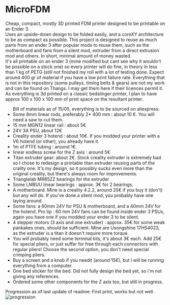 # MicroFDM
Cheap, compact, mostly 3D printed FDM printer designed to be printable on an Ender 3.
</br>
Uses an upside-down design to be folded easily, and a coreXY architecture to be as compact as possible. This project is designed to reuse as much parts from an ender 3 after popular mods to reuse them, such as the motherboard and fans from a silent mod, extruder from a direct extrusion mod and others. In short, minimal amount of money wasted.
</br>
It's all printable on an ender 3 (mine modified but cant see why it wouldn't be possible on a stock one) so every printer will do fine, in theory in less than 1 kg of PETG (still not finished my roll with a lot of testing done. Expect around 400 gr of material if you have a low print failure rate. Everything that is not in this repository (some pulleys, timing belts & gears) are not my work and can be found on Thangs. I may get them here if their licences permit it. As everything is 3d printed on a classic bedslinger printer, I plan to have approx 100 x 100 x 100 mm of print space on the resultant printer.
</br>

<ul> Bill of materials as of 15/05, everything is to be sourced on aliexpress:
<li> Some 8mm linear rods, preferably 2* 400 mm : about 10 €. You will need a saw to cut them.</li>
<li> 15 mm MGN12 linear rail : about 5€</li>
<li> 24V 3A PSU, about 12€</li>
<li> Creality ender 3 hotend : about 10€. If you modded your printer with a V6 hotend (or other), you already have it.</li>
<li> 1m of PTFE tubing : around 1€.</li>
<li> linear endless screw for the Z axis : around 5€</li>
<li> Titan extruder gear: about 2€. Stock creality extruder is extremely bad so I chose to redesign a printable titan extruder reusing parts of the crality one. It's my design, so it possibly sucks even more than the original creality, but there's always room for improvements.</li>
<li> Trianglelab MR85ZZ bearings for the extruder</li>
<li> Some LM8UU linear bearings : approx. 3€ for 2 bearings.</li>
<li> A motherboard. Mine is a creality 4.2.2, around 25€ if you buy it (don't) but any will do. If you've done a silent mod, you probably have one laying around.</li>
<li> Some fans: a 60mm 24V for PSU & motherboard, and a 40mm 24V for the hotend. Pro tip : 60 mm 24V fans can be found inside ender 3 PSUs, again you have one if you modded your ender 3 to be silent.</li>
<li> 4 stepper motors (3 axis and one extruder) : approx. 35€ for some weak pankakes ones, should be sufficient. Mine are Usongshine 17HS4023, as the extruder is a titan it doesn't require more torque.</li>
<li> You will probably need some terminal kits, it's about 3€ each. Add 25€ for special pliers, or just suffer for free through each connectors with regular pliers! Choose the second option, you don't need special crimping pliers.</li>
<li> Buy a screen and a knob if you needit (around 15€), but I will be running everything from a computer.</li>
<li> One bed sticker for the bed. Did not fully design the bed yet, so i'm not giving any references.</li>
<li> Ordered some other components for the Z axis too, but still in progress.</li>
</ul>

Progression as of last update of readme:
First print, works but not well.
![progression](https://youtu.be/Q9CDN-cGSXc)

